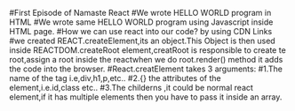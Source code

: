 #First Episode of Namaste React
#We wrote HELLO WORLD program in HTML
#We wrote same HELLO WORLD program using Javascript inside HTML page.
#How we can use react into our code? by using CDN Links
#we created REACT.createElement,its an object.This Object is then used inside REACTDOM.createRoot element,creatRoot is responsible to create te root,assign a root inside the reactwhen we do root.render() method it adds the code into the browser.
#React.creatElement takes 3 arguments:
#1.The name of the tag i.e,div,h1,p,etc..
#2.{} the attributes of the element,i.e.id,class etc..
#3.The childerns ,it could be normal react element,if it has multiple elements then you have to pass it inside an array.
